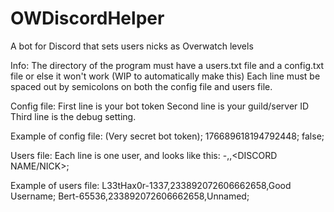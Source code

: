 # OWDiscordHelper
A bot for Discord that sets users nicks as Overwatch levels


Info:
The directory of the program must have a users.txt file and a config.txt file or else it won't work (WIP to automatically make this)
Each line must be spaced out by semicolons on both the config file and users file.

Config file:
First line is your bot token
Second line is your guild/server ID
Third line is the debug setting.

Example of config file:
(Very secret bot token);
176689618194792448;
false;

Users file:
Each line is one user, and looks like this:
<BATTLETAG NAME>-<BATTLETAG ID>,<DISCORD USER ID>,<DISCORD NAME/NICK>;

Example of users file:
L33tHax0r-1337,233892072606662658,Good Username;
Bert-65536,233892072606662658,Unnamed;

